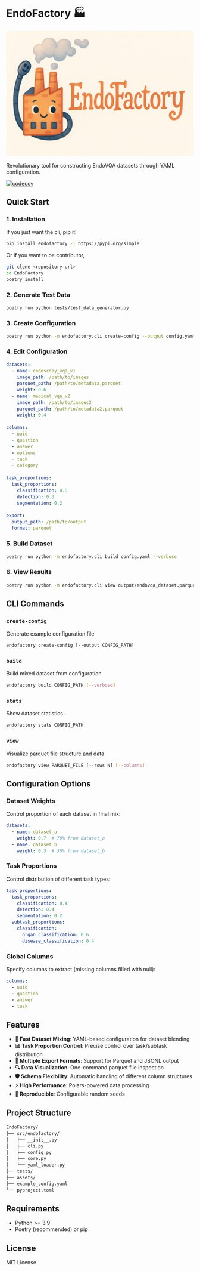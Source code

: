 # EndoFactory 🏭

![EndoFactory Logo](assets/logo.png)

Revolutionary tool for constructing EndoVQA datasets through YAML configuration.


[![codecov](https://codecov.io/github/TiramisuQiao/EndoFactory/graph/badge.svg?token=N4SZ3BLO4P)](https://codecov.io/github/TiramisuQiao/EndoFactory)

## Quick Start

### 1. Installation

If you just want the cli, pip it!

```bash
pip install endofactory -i https://pypi.org/simple
```

Or if you want to be contributor,

```bash
git clone <repository-url>
cd EndoFactory
poetry install
```

### 2. Generate Test Data

```bash
poetry run python tests/test_data_generator.py
```

### 3. Create Configuration

```bash
poetry run python -m endofactory.cli create-config --output config.yaml
```

### 4. Edit Configuration

```yaml
datasets:
  - name: endoscopy_vqa_v1
    image_path: /path/to/images
    parquet_path: /path/to/metadata.parquet
    weight: 0.6
  - name: medical_vqa_v2
    image_path: /path/to/images2
    parquet_path: /path/to/metadata2.parquet
    weight: 0.4

columns:
  - uuid
  - question
  - answer
  - options
  - task
  - category

task_proportions:
  task_proportions:
    classification: 0.5
    detection: 0.3
    segmentation: 0.2

export:
  output_path: /path/to/output
  format: parquet
```

### 5. Build Dataset

```bash
poetry run python -m endofactory.cli build config.yaml --verbose
```

### 6. View Results

```bash
poetry run python -m endofactory.cli view output/endovqa_dataset.parquet
```

## CLI Commands

### `create-config`

Generate example configuration file

```bash
endofactory create-config [--output CONFIG_PATH]
```

### `build`

Build mixed dataset from configuration

```bash
endofactory build CONFIG_PATH [--verbose]
```

### `stats`

Show dataset statistics

```bash
endofactory stats CONFIG_PATH
```

### `view`

Visualize parquet file structure and data

```bash
endofactory view PARQUET_FILE [--rows N] [--columns]
```

## Configuration Options

### Dataset Weights

Control proportion of each dataset in final mix:

```yaml
datasets:
  - name: dataset_a
    weight: 0.7  # 70% from dataset_a
  - name: dataset_b  
    weight: 0.3  # 30% from dataset_b
```

### Task Proportions

Control distribution of different task types:

```yaml
task_proportions:
  task_proportions:
    classification: 0.4
    detection: 0.4
    segmentation: 0.2
  subtask_proportions:
    classification:
      organ_classification: 0.6
      disease_classification: 0.4
```

### Global Columns

Specify columns to extract (missing columns filled with null):

```yaml
columns:
  - uuid
  - question
  - answer
  - task
```

## Features

- **🚀 Fast Dataset Mixing**: YAML-based configuration for dataset blending
- **📊 Task Proportion Control**: Precise control over task/subtask distribution
- **💾 Multiple Export Formats**: Support for Parquet and JSONL output
- **🔍 Data Visualization**: One-command parquet file inspection
- **🛡️ Schema Flexibility**: Automatic handling of different column structures
- **⚡ High Performance**: Polars-powered data processing
- **🎯 Reproducible**: Configurable random seeds

## Project Structure

```bash
EndoFactory/
├── src/endofactory/
│   ├── __init__.py
│   ├── cli.py
│   ├── config.py
│   ├── core.py
│   └── yaml_loader.py
├── tests/
├── assets/
├── example_config.yaml
└── pyproject.toml
```

## Requirements

- Python >= 3.9
- Poetry (recommended) or pip

## License

MIT License
